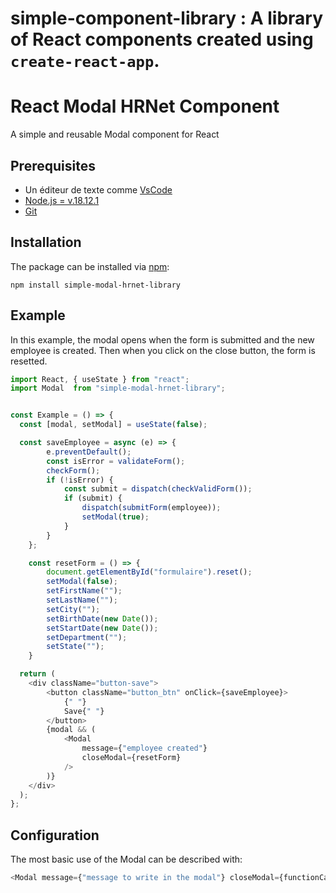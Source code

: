 # simple-component-library : A library of React components created using `create-react-app`.

# React Modal HRNet Component

A simple and reusable Modal component for React

## Prerequisites

- Un éditeur de texte comme [VsCode](https://code.visualstudio.com/download)
- [Node.js = v.18.12.1](https://nodejs.org/en/)
- [Git](https://git-scm.com/)

## Installation

The package can be installed via [npm](https://github.com/npm/cli):

```
npm install simple-modal-hrnet-library
```

## Example
In this example, the modal opens when the form is submitted and the new employee is created. Then when you click on the close button, the form is resetted.

```js
import React, { useState } from "react";
import Modal  from "simple-modal-hrnet-library";


const Example = () => {
  const [modal, setModal] = useState(false);

  const saveEmployee = async (e) => {
        e.preventDefault();
        const isError = validateForm();
        checkForm();
        if (!isError) {
            const submit = dispatch(checkValidForm());
            if (submit) {
                dispatch(submitForm(employee));
                setModal(true);
            }
        }
    };

    const resetForm = () => {
        document.getElementById("formulaire").reset();
        setModal(false);
        setFirstName("");
        setLastName("");
        setCity("");
        setBirthDate(new Date());
        setStartDate(new Date());
        setDepartment("");
        setState("");
    }

  return (
    <div className="button-save">
        <button className="button_btn" onClick={saveEmployee}>
            {" "}
            Save{" "}
        </button>
        {modal && (
            <Modal
                message={"employee created"}
                closeModal={resetForm}
            />
        )}
    </div>                
  );
};
```

## Configuration

The most basic use of the Modal can be described with:

```js
<Modal message={"message to write in the modal"} closeModal={functionCalledWhenClickingCloseButton} />
```
